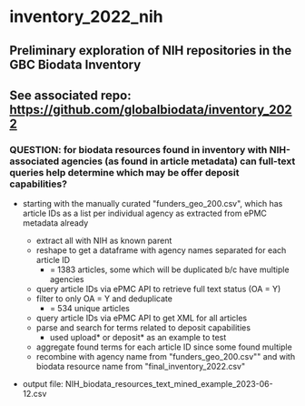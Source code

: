 # inventory_2022_nih

## Preliminary exploration of NIH repositories in the GBC Biodata Inventory
## See associated repo: https://github.com/globalbiodata/inventory_2022

### QUESTION: for biodata resources found in inventory with NIH-associated agencies (as found in article metadata) can full-text queries help determine which may be offer deposit capabilities? 

* starting with the manually curated "funders_geo_200.csv", which has article IDs as a list per individual agency as extracted from ePMC metadata already

  * extract all with NIH as known parent
  * reshape to get a dataframe with agency names separated for each article ID
    * = 1383 articles, some which will be duplicated b/c have multiple agencies 
  * query article IDs via ePMC API to retrieve full text status (OA = Y) 
  * filter to only OA = Y and deduplicate
    * = 534 unique articles 
  * query article IDs via ePMC API to get XML for all articles
  * parse and search for terms related to deposit capabilities
    * used upload* or deposit* as an example to test
  * aggregate found terms for each article ID since some found multiple
  * recombine with agency name from "funders_geo_200.csv"" and with biodata resource name from "final_inventory_2022.csv"

* output file: NIH_biodata_resources_text_mined_example_2023-06-12.csv
